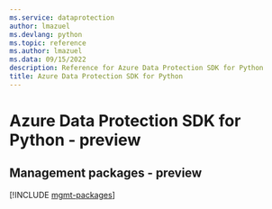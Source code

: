 ```yaml
---
ms.service: dataprotection
author: lmazuel
ms.devlang: python
ms.topic: reference
ms.author: lmazuel
ms.data: 09/15/2022
description: Reference for Azure Data Protection SDK for Python
title: Azure Data Protection SDK for Python
---
```

# Azure Data Protection SDK for Python - preview

## Management packages - preview
[!INCLUDE [mgmt-packages](data-protection-mgmt-index.md)]